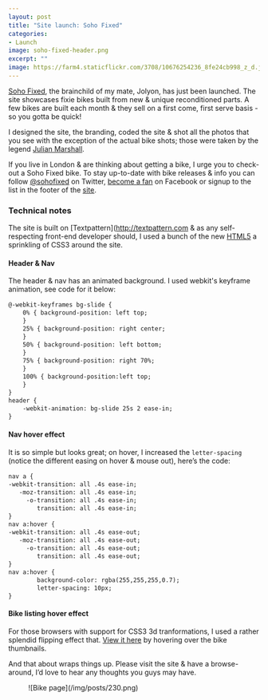```yaml
---
layout: post
title: "Site launch: Soho Fixed"
categories:
- Launch
image: soho-fixed-header.png
excerpt: ""
image: https://farm4.staticflickr.com/3708/10676254236_8fe24cb998_z_d.jpg
---
```

[Soho Fixed](http://sohofixed.com), the brainchild of my mate, Jolyon, has just been launched. The site showcases fixie bikes built from new & unique reconditioned parts. A few bikes are built each month & they sell on a first come, first serve basis - so you gotta be quick!

I designed the site, the branding, coded the site & shot all the photos that you see with the exception of the actual bike shots; those were taken by the legend [Julian Marshall](http://julianmarshall.com).

If you live in London & are thinking about getting a bike, I urge you to check-out a Soho Fixed bike. To stay up-to-date with bike releases & info you can follow [@sohofixed](http://twitter.com/sohofixed) on Twitter, [become a fan](http://www.facebook.com/pages/Soho-Fixed/162808170418069) on Facebook or signup to the list in the footer of the [site](http://sohofixed.com/).

### Technical notes
The site is built on [Textpattern](http://textpattern.com & as any self-respecting front-end developer should, I used a bunch of the new [HTML5](http://blog.whatwg.org/html-is-the-new-html5) a sprinkling of CSS3 around the site.

#### Header & Nav
The header & nav has an animated background. I used webkit's keyframe animation, see code for it below:

	@-webkit-keyframes bg-slide {
		0% { background-position: left top;
		}
		25% { background-position: right center;
		}
		50% { background-position: left bottom;
		}
		75% { background-position: right 70%;
		}
		100% { background-position:left top;
		}
	}
	header {
		-webkit-animation: bg-slide 25s 2 ease-in;
	}

#### Nav hover effect
It is so simple but looks great; on hover, I increased the
`letter-spacing` (notice the different easing on hover & mouse out),
here’s the code:

	nav a {
	-webkit-transition: all .4s ease-in;
	   -moz-transition: all .4s ease-in;
		 -o-transition: all .4s ease-in;
			transition: all .4s ease-in;
	}
	nav a:hover {
	-webkit-transition: all .4s ease-out;
	   -moz-transition: all .4s ease-out;
		 -o-transition: all .4s ease-out;
			transition: all .4s ease-out;
	}
	nav a:hover {
			background-color: rgba(255,255,255,0.7);
			letter-spacing: 10px;
	}

#### Bike listing hover effect
For those browsers with support for CSS3 3d tranformations, I used a rather splendid flipping effect that. [View it here](http://sohofixed.com/bikes/) by hovering over the bike thumbnails.

And that about wraps things up. Please visit the site & have a browse-around, I’d love to hear any thoughts you guys may have.

<figure>
	![Bike page](/img/posts/230.png)
</figure>
